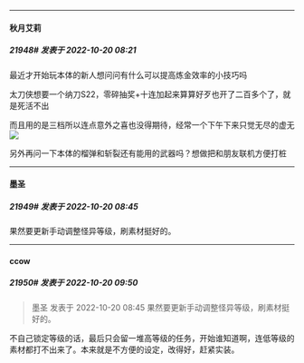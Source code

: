 

*****

####  秋月艾莉  
##### 21948#       发表于 2022-10-20 08:21

最近才开始玩本体的新人想问问有什么可以提高炼金效率的小技巧吗

太刀侠想要一个纳刀S22，零碎抽奖+十连加起来算算好歹也开了二百多个了，就是死活不出

而且用的是三档所以连点意外之喜也没得期待，经常一个下午下来只觉无尽的虚无<img src="https://static.saraba1st.com/image/smiley/face2017/125.png" referrerpolicy="no-referrer">

另外再问一下本体的榴弹和斩裂还有能用的武器吗？想做把和朋友联机方便打桩



*****

####  墨圣  
##### 21949#       发表于 2022-10-20 08:45

果然要更新手动调整怪异等级，刷素材挺好的。



*****

####  ccow  
##### 21950#       发表于 2022-10-20 09:50

<blockquote>墨圣 发表于 2022-10-20 08:45
果然要更新手动调整怪异等级，刷素材挺好的。</blockquote>
不自己锁定等级的话，最后只会留一堆高等级的任务，开始谁知道啊，连低等级的素材都打不出来了。本来就是不方便的设定，改得好，赶紧实装。

